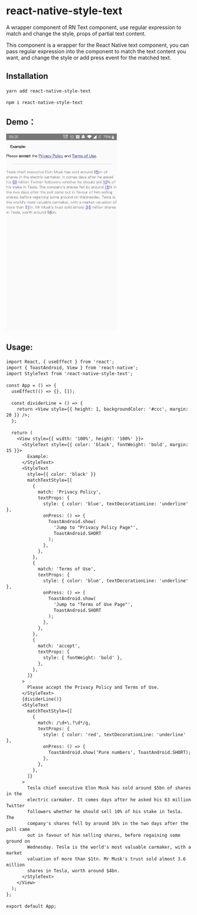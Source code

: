 # react-native-style-text
A wrapper component of RN Text component, use regular expression to match and change the style, props of partial text content.

This component is a wrapper for the React Native text component, you can pass regular expression into the component to match the text content you want, and change the style or add press event for the matched text.

## Installation

`yarn add react-native-style-text`

`npm i react-native-style-text`

## Demo：

<div>
  <img src="https://github.com/congshengwu/react-native-style-text/blob/main/screenshots/eula.jpg" alt="ViewPager" width="300">
</div>

## Usage:

```tsx
import React, { useEffect } from 'react';
import { ToastAndroid, View } from 'react-native';
import StyleText from 'react-native-style-text';

const App = () => {
  useEffect(() => {}, []);

  const dividerLine = () => {
    return <View style={{ height: 1, backgroundColor: '#ccc', margin: 20 }} />;
  };

  return (
    <View style={{ width: '100%', height: '100%' }}>
      <StyleText style={{ color: 'black', fontWeight: 'bold', margin: 15 }}>
        Example:
      </StyleText>
      <StyleText
        style={{ color: 'black' }}
        matchTextStyle={[
          {
            match: 'Privacy Policy',
            textProps: {
              style: { color: 'blue', textDecorationLine: 'underline' },
              onPress: () => {
                ToastAndroid.show(
                  'Jump to "Privacy Policy Page"',
                  ToastAndroid.SHORT
                );
              },
            },
          },
          {
            match: 'Terms of Use',
            textProps: {
              style: { color: 'blue', textDecorationLine: 'underline' },
              onPress: () => {
                ToastAndroid.show(
                  'Jump to "Terms of Use Page"',
                  ToastAndroid.SHORT
                );
              },
            },
          },
          {
            match: 'accept',
            textProps: {
              style: { fontWeight: 'bold' },
            },
          },
        ]}
      >
        Please accept the Privacy Policy and Terms of Use.
      </StyleText>
      {dividerLine()}
      <StyleText
        matchTextStyle={[
          {
            match: /\d+\.?\d*/g,
            textProps: {
              style: { color: 'red', textDecorationLine: 'underline' },
              onPress: () => {
                ToastAndroid.show('Pure numbers', ToastAndroid.SHORT);
              },
            },
          },
        ]}
      >
        Tesla chief executive Elon Musk has sold around $5bn of shares in the
        electric carmaker. It comes days after he asked his 63 million Twitter
        followers whether he should sell 10% of his stake in Tesla. The
        company's shares fell by around 16% in the two days after the poll came
        out in favour of him selling shares, before regaining some ground on
        Wednesday. Tesla is the world's most valuable carmaker, with a market
        valuation of more than $1tn. Mr Musk's trust sold almost 3.6 million
        shares in Tesla, worth around $4bn.
      </StyleText>
    </View>
  );
};

export default App;
```
